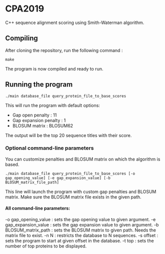 # CPA2019

C++ sequence alignment scoring using Smith-Waterman algorithm.

## Compiling

After cloning the repository, run the following command :

```
make
```

The program is now compiled and ready to run.

## Running the program

```
./main database_file query_protein_file_to_base_scores
```

This will run the program with default options:
* Gap open penalty : 11
* Gap expansion penalty : 1
* BLOSUM matrix : BLOSUM62

The output will be the top 20 sequence titles with their score.

### Optional command-line parameters

You can customize penalties and BLOSUM matrix on which the algorithm is based.

```
./main database_file query_protein_file_to_base_scores [-o gap_opening_value] [-e gap_expansion_value] [-b BLOSUM_matrix_file_path]
```

This line will launch the program with custom gap penalties and BLOSUM matrix. Make sure the
BLOSUM matrix file exists in the given path.

#### All command-line parameters:

-o gap_opening_value : sets the gap opening value to given argument.
-e gap_expansion_value : sets the gap expansion value to given argument.
-b BLOSUM_matrix_path : sets the BLOSUM matrix to given path. Needs the matrix file to exist.
-n N : restricts the database to N sequences.
-s offset : sets the program to start at given offset in the database.
-t top : sets the number of top proteins to be displayed.